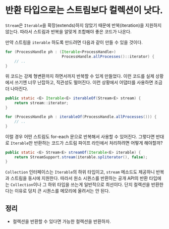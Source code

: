 # 반환 타입으로는 스트림보다 컬렉션이 낫다.

`Stream`은 `Iterable`을 확장(extends)하지 않았기 때문에 반복(iteration)을 지원하지 않는다. 따라서 스트림과 반복을 알맞게 조합해야 좋은 코드가 나온다.

만약 스트림을 `iterable` 하도록 만드려면 다음과 같이 만들 수 있을 것이다.

```java
for (ProcessHandle ph : (Iterable<ProcessHandle>) 
						 ProcessHandle.allProcesses()::iterator) {
	// ..
}
```

위 코드는 강제 형변환까지 하면서까지 반복할 수 있게 만들었다. 이런 코드를 실제 상황에서 쓰기엔 너무 난잡하고, 직관성도 떨어진다. 이런 상황에서 어댑터를 사용하면 조금 더 나아진다.

```java
public static <E> Iterable<E> iterableOf(Stream<E> stream) {
	return stream::iterator;
}
```

```java
for (ProcessHandle ph : iterableOf(ProcessHandle.allProcesses())) {
	// ..
}
```

이럴 경우 어떤 스트림도 for-each 문으로 반복해서 사용할 수 있어진다. 그렇다면 반대로 `Iterable`만 반환하는 코드가 스트림 파이프 라인에서 처리하려면 어떻게 해야할까?

```java
public static <E> Stream<E> streamOf(Iterable<E> iterable) {
	return StreamSupport.stream(iterable.spliterator(), false);
}
```

`Collection` 인터페이스는 `Iterable`의 하위 타입이고, `stream` 메소드도 제공하니 반복과 스트림을 동시에 지원한다. 따라서 원소 시퀀스를 반환하는 공개 API의 반환 타입에는 `Collection`이나 그 하위 타입을 쓰는게 일반적으로 최선이다. 단지 컬렉션을 반환한다는 이유로 덩치 큰 시퀀스를 메모리에 올려서는 안 된다.

## 정리

- 컬렉션을 반환할 수 있다면 가능한 컬렉션을 반환하자.